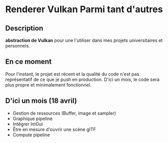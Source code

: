 # Renderer Vulkan Parmi tant d'autres

## Description
**abstraction de Vulkan** pour une l'utiliser dans mes projets universitaires et personnels.

## En ce moment
Pour l'instant, le projet est récent et la qualité du code n'est pas représentatif de ce que je push en production.
D'ici un mois, le code sera plus propre et minimalement fonctionnel.

## D'ici un mois (18 avril)
- Gestion de ressources (Buffer, image et sampler)
- Graphique pipeline
- Intégrer ImGui
- Être en mesure d'ouvrir une scène glTF
- Compute pipeline




